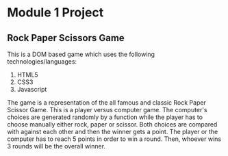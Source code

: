 # Module 1 Project

## Rock Paper Scissors Game

This is a DOM based game which uses the following technologies/languages:

1. HTML5
2. CSS3
3. Javascript 

The game is a representation of the all famous and classic Rock Paper Scissor Game.
This is a player versus computer game. The computer's choices are generated randomly by
a function while the player has to choose manually either rock, paper or scissor. Both choices are 
compared with against each other and then the winner gets a point. The player or the computer has 
to reach 5 points in order to win a round. Then, whoever wins 3 rounds will be the overall winner.  
